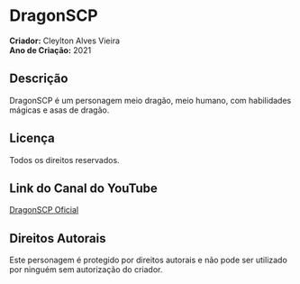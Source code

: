 # DragonSCP

**Criador:** Cleylton Alves Vieira  
**Ano de Criação:** 2021  

## Descrição
DragonSCP é um personagem meio dragão, meio humano, com habilidades mágicas e asas de dragão.

## Licença
Todos os direitos reservados.

## Link do Canal do YouTube
[DragonSCP Oficial](https://youtube.com/@dragonscp_oficial?si=7AtjqVcZ3WGODj1L)

## Direitos Autorais
Este personagem é protegido por direitos autorais e não pode ser utilizado por ninguém sem autorização do criador.
